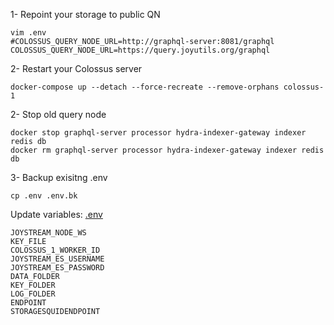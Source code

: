 1- Repoint your storage to public QN

```
vim .env
#COLOSSUS_QUERY_NODE_URL=http://graphql-server:8081/graphql
COLOSSUS_QUERY_NODE_URL=https://query.joyutils.org/graphql
```

2- Restart your Colossus server 
```
docker-compose up --detach --force-recreate --remove-orphans colossus-1
```

2- Stop old query node 

```
docker stop graphql-server processor hydra-indexer-gateway indexer redis db
docker rm graphql-server processor hydra-indexer-gateway indexer redis db
```

3- Backup exisitng .env
```
cp .env .env.bk
```

Update variables:
[.env](./.env)

```
JOYSTREAM_NODE_WS
KEY_FILE
COLOSSUS_1_WORKER_ID
JOYSTREAM_ES_USERNAME
JOYSTREAM_ES_PASSWORD
DATA_FOLDER
KEY_FOLDER
LOG_FOLDER
ENDPOINT
STORAGESQUIDENDPOINT
```
